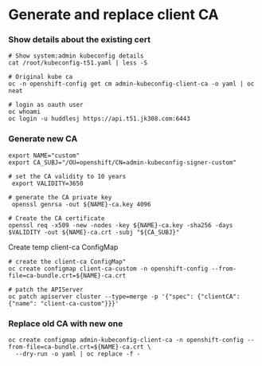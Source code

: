 # Generate and replace client CA
 
### Show details about the existing cert

```shell
# Show system:admin kubeconfig details
cat /root/kubeconfig-t51.yaml | less -S

# Original kube ca
oc -n openshift-config get cm admin-kubeconfig-client-ca -o yaml | oc neat

# login as oauth user
oc whoami
oc login -u huddlesj https://api.t51.jk308.com:6443
```

### Generate new CA

```shell
export NAME="custom"
export CA_SUBJ="/OU=openshift/CN=admin-kubeconfig-signer-custom"

# set the CA validity to 10 years
 export VALIDITY=3650

# generate the CA private key
 openssl genrsa -out ${NAME}-ca.key 4096

# Create the CA certificate
openssl req -x509 -new -nodes -key ${NAME}-ca.key -sha256 -days $VALIDITY -out ${NAME}-ca.crt -subj "${CA_SUBJ}"
```

Create temp client-ca ConfigMap

```shell
# create the client-ca ConfigMap"
oc create configmap client-ca-custom -n openshift-config --from-file=ca-bundle.crt=${NAME}-ca.crt

# patch the APIServer
oc patch apiserver cluster --type=merge -p '{"spec": {"clientCA": {"name": "client-ca-custom"}}}'
```

### Replace old CA with new one

```shell
oc create configmap admin-kubeconfig-client-ca -n openshift-config --from-file=ca-bundle.crt=${NAME}-ca.crt \
  --dry-run -o yaml | oc replace -f -
```
